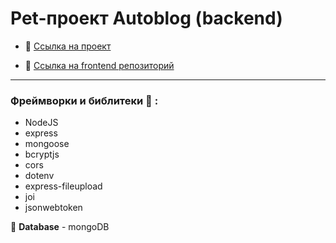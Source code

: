 # Pet-проект Autoblog (backend)

- :link: [Ссылка на проект](https://nikchum.github.io/Autoblog-frontend/)
* :link: [Ссылка на frontend репозиторий](https://github.com/nikchum/Autoblog-frontend)

___
### **Фреймворки и библитеки :new_moon_with_face: :**
- NodeJS
- express
- mongoose
- bcryptjs
- cors
- dotenv
- express-fileupload
- joi
- jsonwebtoken

:floppy_disk: **Database** - mongoDB